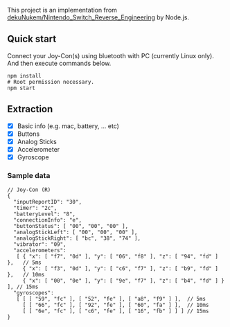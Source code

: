 This project is an implementation from [dekuNukem/Nintendo_Switch_Reverse_Engineering](https://github.com/dekuNukem/Nintendo_Switch_Reverse_Engineering) by Node.js.

## Quick start

Connect your Joy-Con(s) using bluetooth with PC (currently Linux only). And then execute commands below.

```shell
npm install
# Root permission necessary.
npm start
```

## Extraction

* [x] Basic info (e.g. mac, battery, ... etc)
* [x] Buttons
* [x] Analog Sticks
* [x] Accelerometer
* [x] Gyroscope

### Sample data

```jsonc
// Joy-Con (R)
{
  "inputReportID": "30",
  "timer": "2c",
  "batteryLevel": "8",
  "connectionInfo": "e",
  "buttonStatus": [ "00", "00", "00" ],
  "analogStickLeft": [ "00", "00", "00" ],
  "analogStickRight": [ "bc", "38", "74" ],
  "vibrator": "09",
  "accelerometers":
   [ { "x": [ "f7", "0d" ], "y": [ "06", "f8" ], "z": [ "94", "fd" ] },   // 5ms
     { "x": [ "f3", "0d" ], "y": [ "c6", "f7" ], "z": [ "b9", "fd" ] },   // 10ms
     { "x": [ "00", "0e" ], "y": [ "9e", "f7" ], "z": [ "b4", "fd" ] } ], // 15ms
  "gyroscopes":
   [ [ [ "59", "fc" ], [ "52", "fe" ], [ "a8", "f9" ] ],  // 5ms
     [ [ "66", "fc" ], [ "92", "fe" ], [ "60", "fa" ] ],  // 10ms
     [ [ "6e", "fc" ], [ "c6", "fe" ], [ "16", "fb" ] ] ] // 15ms
}
```
